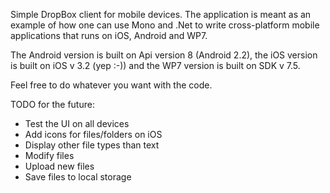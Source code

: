 Simple DropBox client for mobile devices. 
The application is meant as an example of how one can use Mono and .Net to write cross-platform mobile applications that runs on iOS, Android and WP7.

The Android version is built on Api version 8 (Android 2.2), the iOS version is built on iOS v 3.2 (yep :-)) and the WP7 version is built on SDK v 7.5.

Feel free to do whatever you want with the code.


TODO for the future:
* Test the UI on all devices
* Add icons for files/folders on iOS
* Display other file types than text
* Modify files
* Upload new files
* Save files to local storage